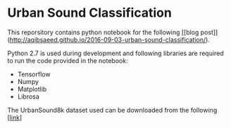 # Urban Sound Classification 

This reporsitory contains python notebook for the following [[blog post]] (http://aqibsaeed.github.io/2016-09-03-urban-sound-classification/). 

Python 2.7 is used during development and following libraries are required to run the code provided in the notebook:
* Tensorflow
* Numpy
* Matplotlib
* Librosa

The UrbanSound8k dataset used can be downloaded from the following [[link]](https://serv.cusp.nyu.edu/projects/urbansounddataset/urbansound8k.html)
